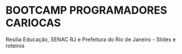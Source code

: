 # BOOTCAMP PROGRAMADORES CARIOCAS
Resilia Educação, SENAC RJ e Prefeitura do Rio de Janeiro - Slides e roteiros
